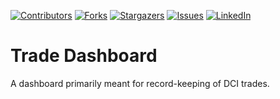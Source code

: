 [![Contributors][contributors-shield]][contributors-url]
[![Forks][forks-shield]][forks-url]
[![Stargazers][stars-shield]][stars-url]
[![Issues][issues-shield]][issues-url]
[![LinkedIn][linkedin-shield]][linkedin-url]


# Trade Dashboard
A dashboard primarily meant for record-keeping of DCI trades. 


[contributors-shield]: https://img.shields.io/github/contributors/jaskirat1208/trade-dashboard.svg?style=for-the-badge
[contributors-url]: https://github.com/jaskirat1208/trade-dashboard/graphs/contributors
[forks-shield]: https://img.shields.io/github/forks/jaskirat1208/trade-dashboard.svg?style=for-the-badge
[forks-url]: https://github.com/jaskirat1208/trade-dashboard/network/members
[stars-shield]: https://img.shields.io/github/stars/jaskirat1208/trade-dashboard.svg?style=for-the-badge
[stars-url]: https://github.com/othneildrew/Best-README-Template/stargazers
[issues-shield]: https://img.shields.io/github/issues/jaskirat1208/trade-dashboard.svg?style=for-the-badge
[issues-url]: https://github.com/jaskirat1208/trade-dashboard/issues
[linkedin-shield]: https://img.shields.io/badge/-LinkedIn-black.svg?style=for-the-badge&logo=linkedin&colorB=555
[linkedin-url]: https://www.linkedin.com/in/jaskirat-singh-1b1344126/
